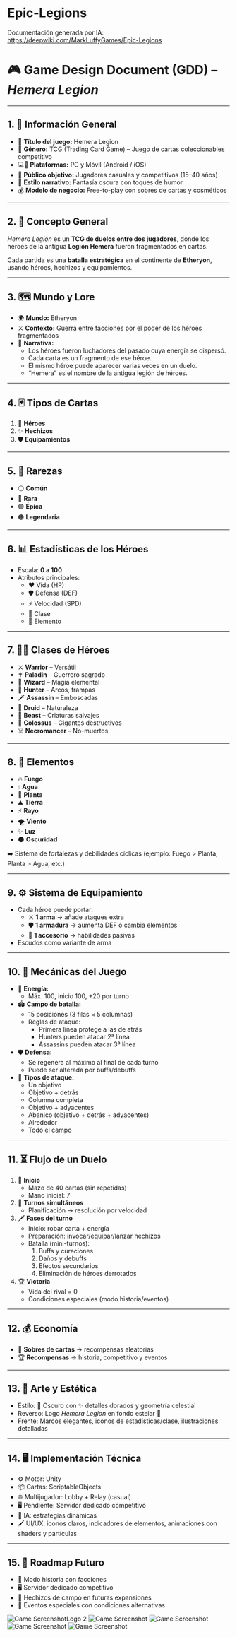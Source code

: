 # Epic-Legions

Documentación generada por IA: https://deepwiki.com/MarkLuffyGames/Epic-Legions

# 🎮 Game Design Document (GDD) – *Hemera Legion*

---

## 1. 📌 Información General

- 🎴 **Título del juego:** Hemera Legion
- 🧩 **Género:** TCG (Trading Card Game) – Juego de cartas coleccionables competitivo
- 💻📱 **Plataformas:** PC y Móvil (Android / iOS)
- 👥 **Público objetivo:** Jugadores casuales y competitivos (15–40 años)
- 📖 **Estilo narrativo:** Fantasía oscura con toques de humor
- 💰 **Modelo de negocio:** Free-to-play con sobres de cartas y cosméticos

---

## 2. 🌌 Concepto General

*Hemera Legion* es un **TCG de duelos entre dos jugadores**, donde los héroes de la antigua **Legión Hemera** fueron fragmentados en cartas.

Cada partida es una **batalla estratégica** en el continente de **Etheryon**, usando héroes, hechizos y equipamientos.

---

## 3. 🗺️ Mundo y Lore

- 🌍 **Mundo:** Etheryon
- ⚔️ **Contexto:** Guerra entre facciones por el poder de los héroes fragmentados
- 📜 **Narrativa:**
    - Los héroes fueron luchadores del pasado cuya energía se dispersó.
    - Cada carta es un fragmento de ese héroe.
    - El mismo héroe puede aparecer varias veces en un duelo.
    - “Hemera” es el nombre de la antigua legión de héroes.

---

## 4. 🃏 Tipos de Cartas

1. 👑 **Héroes**
2. ✨ **Hechizos**
3. 🛡️ **Equipamientos**

---

## 5. 💎 Rarezas

- ⚪ **Común**
- 🔵 **Rara**
- 🟣 **Épica**
- 🟠 **Legendaria**

---

## 6. 📊 Estadísticas de los Héroes

- Escala: **0 a 100**
- Atributos principales:
    - ❤️ Vida (HP)
    - 🛡️ Defensa (DEF)
    - ⚡ Velocidad (SPD)
    - 🏹 Clase
    - 🌌 Elemento

---

## 7. 🧙‍♂️ Clases de Héroes

- ⚔️ **Warrior** – Versátil
- ✝️ **Paladin** – Guerrero sagrado
- 🔮 **Wizard** – Magia elemental
- 🏹 **Hunter** – Arcos, trampas
- 🗡️ **Assassin** – Emboscadas
- 🌿 **Druid** – Naturaleza
- 🐺 **Beast** – Criaturas salvajes
- 🗿 **Colossus** – Gigantes destructivos
- ☠️ **Necromancer** – No-muertos

---

## 8. 🌌 Elementos

- 🔥 **Fuego**
- 💧 **Agua**
- 🌿 **Planta**
- ⛰️ **Tierra**
- ⚡ **Rayo**
- 🌪️ **Viento**
- ✨ **Luz**
- 🌑 **Oscuridad**

➡️ Sistema de fortalezas y debilidades cíclicas (ejemplo: Fuego > Planta, Planta > Agua, etc.)

---

## 9. ⚙️ Sistema de Equipamiento

- Cada héroe puede portar:
    - ⚔️ **1 arma** → añade ataques extra
    - 🛡️ **1 armadura** → aumenta DEF o cambia elementos
    - 💍 **1 accesorio** → habilidades pasivas
- Escudos como variante de arma

---

## 10. 🎲 Mecánicas del Juego

- 🔋 **Energía:**
    - Máx. 100, inicio 100, +20 por turno
- 🏟️ **Campo de batalla:**
    - 15 posiciones (3 filas × 5 columnas)
    - Reglas de ataque:
        - Primera línea protege a las de atrás
        - Hunters pueden atacar 2ª línea
        - Assassins pueden atacar 3ª línea
- 🛡️ **Defensa:**
    - Se regenera al máximo al final de cada turno
    - Puede ser alterada por buffs/debuffs
- 🎯 **Tipos de ataque:**
    - Un objetivo
    - Objetivo + detrás
    - Columna completa
    - Objetivo + adyacentes
    - Abanico (objetivo + detrás + adyacentes)
    - Alrededor
    - Todo el campo

---

## 11. ⏳ Flujo de un Duelo

1. 🏁 **Inicio**
    - Mazo de 40 cartas (sin repetidas)
    - Mano inicial: 7
2. 🔄 **Turnos simultáneos**
    - Planificación → resolución por velocidad
3. 🗡️ **Fases del turno**
    - Inicio: robar carta + energía
    - Preparación: invocar/equipar/lanzar hechizos
    - Batalla (mini-turnos):
        1. Buffs y curaciones
        2. Daños y debuffs
        3. Efectos secundarios
        4. Eliminación de héroes derrotados
4. 🏆 **Victoria**
    - Vida del rival = 0
    - Condiciones especiales (modo historia/eventos)

---

## 12. 💰 Economía

- 🎴 **Sobres de cartas** → recompensas aleatorias
- 🏆 **Recompensas** → historia, competitivo y eventos

---

## 13. 🎨 Arte y Estética

- Estilo: 🖤 Oscuro con ✨ detalles dorados y geometría celestial
- Reverso: Logo *Hemera Legion* en fondo estelar 🌌
- Frente: Marcos elegantes, iconos de estadísticas/clase, ilustraciones detalladas

---

## 14. 🖥️ Implementación Técnica

- ⚙️ Motor: Unity
- 📦 Cartas: ScriptableObjects
- 🌐 Multijugador: Lobby + Relay (casual)
- 🖥️ Pendiente: Servidor dedicado competitivo
- 🤖 IA: estrategias dinámicas
- 🖌️ UI/UX: iconos claros, indicadores de elementos, animaciones con shaders y partículas

---

## 15. 🚀 Roadmap Futuro

- 📖 Modo historia con facciones
- 🖥️ Servidor dedicado competitivo
- 🌌 Hechizos de campo en futuras expansiones
- 🎉 Eventos especiales con condiciones alternativas


![Game Screenshot](Epic%20Legions/Assets/Sprites/Cards/UI/LoadScreen.png)Logo 2
![Game Screenshot](Epic%20Legions/Assets/Sprites/Cards/UI/Logo%2.png)
![Game Screenshot](Epic%20Legions/Assets/Sprites/Cards/Heroes/lord%20final.png)
![Game Screenshot](Epic%20Legions/Assets/Sprites/Cards/Spells/Poción%20de%20vitalidad.png)
![Game Screenshot](Epic%20Legions/Assets/Sprites/Reverse%Card%v3.1.png)

